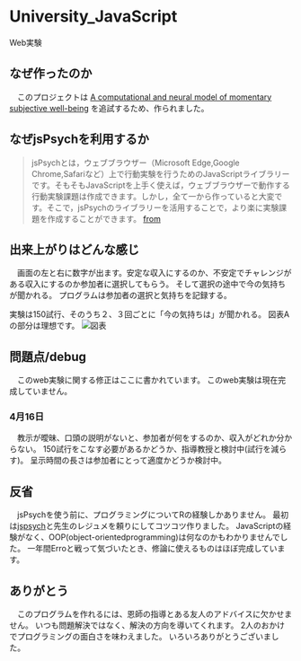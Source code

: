 # University_JavaScript
Web実験

## なぜ作ったのか
　このプロジェクトは
[A computational and neural model of momentary subjective well-being](https://www.pnas.org/content/111/33/12252)
を追試するため、作られました。

## なぜjsPsychを利用するか
>jsPsychとは，ウェブブラウザー（Microsoft Edge,Google Chrome,Safariなど）上で行動実験を行うためのJavaScriptライブラリーです。そもそもJavaScriptを上手く使えば，ウェブブラウザーで動作する行動実験課題は作成できます。しかし，全て一から作っていると大変です。そこで，jsPsychのライブラリーを活用することで，より楽に実験課題を作成することができます。
[from](https://kunisatolab.github.io/main/how-to-jspsych1.html)

## 出来上がりはどんな感じ
　画面の左と右に数字が出ます。安定な収入にするのか、不安定でチャレンジがある収入にするのか参加者に選択してもらう。
そして選択の途中で今の気持ちが聞かれる。
プログラムは参加者の選択と気持ちを記録する。

実験は150試行、そのうち２、３回ごとに「今の気持ちは」が聞かれる。
図表Aの部分は理想です。
![図表](https://www.pnas.org/content/pnas/111/33/12252/F1.large.jpg?width=800&height=600&carousel=1)



## 問題点/debug
　このweb実験に関する修正はここに書かれています。
このweb実験は現在完成していません。

### 4月16日
　教示が曖昧、口頭の説明がないと、参加者が何をするのか、収入がどれか分からない。
150試行をこなす必要があるかどうか、指導教授と検討中(試行を減らす)。
呈示時間の長さは参加者にとって適度かどうか検討中。

## 反省
　jsPsychを使う前に、プログラミングについてRの経験しかありません。
最初は[jspsych](https://www.jspsych.org/)と先生のレジュメを頼りにしてコツコツ作りました。
JavaScriptの経験がなく、OOP(object-orientedprogramming)は何なのかもわかりませんでした。
一年間Erroと戦って気づいたとき、修論に使えるものはほぼ完成しています。

## ありがとう
　このプログラムを作れるには、恩師の指導とある友人のアドバイスに欠かせません。
いつも問題解決ではなく、解決の方向を導いてくれます。
2人のおかけでプログラミングの面白さを味わえました。
いろいろありがとうございました。
